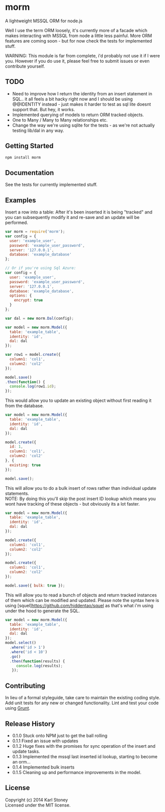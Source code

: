 # morm
A lightweight MSSQL ORM for node.js

Well I use the term ORM loosely, it's currently more of a facade which makes interacting with MSSQL from node a little less painful.  More ORM features are coming soon - but for now check the tests for implemented stuff.

WARNING: This module is far from complete, i'd probably not use it if I were you.  However if you do use it, please feel free to submit issues or even contribute yourself.

## TODO
 - Need to improve how I return the identity from an insert statement in SQL.. it all feels a bit hacky right now and I should be using @@IDENTITY instead - just makes it harder to test as sql lite doesnt support that.  But hey, it works.
 - Implemented querying of models to return ORM tracked objects.
 - One to Many / Many to Many relationships etc.
 - Change the way we're using sqlite for the tests - as we're not actually testing lib/dal in any way.

## Getting Started
```javascript
npm install morm
```

## Documentation
See the tests for currently implemented stuff.

## Examples
Insert a row into a table:
After it's been inserted it is being "tracked" and you can subsequently modify it and re-save and an update will be performed.
```javascript
var morm = require('morm');
var config = {
  user: 'example_user',
  password: 'example_user_password',
  server: '127.0.0.1',
  database: 'example_database'
};

// Or if you're using Sql Azure:
var config = {
  user: 'example_user',
  password: 'example_user_password',
  server: '127.0.0.1',
  database: 'example_database',
  options: {
    encrypt: true
  }
};

var dal = new morm.Dal(config);

var model = new morm.Model({
  table: 'example_table',
  identity: 'id',
  dal: dal
});

var row1 = model.create({
  column1: 'col1',
  column2: 'col2'
});

model.save()
.then(function() {
  console.log(row1.id);
});
```

This would allow you to update an existing object without first reading it from the database.
```javascript
var model = new morm.Model({
  table: 'example_table',
  identity: 'id',
  dal: dal
});

model.create({
  id: 1,
  column1: 'col1',
  column2: 'col2'
}, {
  existing: true
});

model.save();
```

This will allow you to do a bulk insert of rows rather than individual update statements.  
NOTE: By doing this you'll skip the post insert ID lookup which means you wont have tracking of these objects - but obviously its a lot faster.
```javascript
var model = new morm.Model({
  table: 'example_table',
  identity: 'id',
  dal: dal
});

model.create({
  column1: 'col1',
  column2: 'col2'
});

model.create({
  column1: 'col1',
  column2: 'col2'
});

model.save({ bulk: true });
```

This will allow you to read a bunch of objects and return tracked instances of them which can be modified and updated.  Please note the syntax here is using [squel]https://github.com/hiddentao/squel as that's what i'm using under the hood to generate the SQL.
```javascript
var model = new morm.Model({
  table: 'example_table',
  identity: 'id',
  dal: dal
});
model.select()
  .where('id > 1')
  .where('id < 10')
  .go()
  .then(function(results) {
     console.log(results);
   });
```

## Contributing
In lieu of a formal styleguide, take care to maintain the existing coding style. Add unit tests for any new or changed functionality. Lint and test your code using [Grunt](http://gruntjs.com/).

## Release History
 - 0.1.0 Stuck onto NPM just to get the ball rolling
 - 0.1.1 Fixed an issue with updates
 - 0.1.2 Huge fixes with the promises for sync operation of the insert and update tasks.
 - 0.1.3 Implemented the mssql last inserted id lookup, starting to become an orm...
 - 0.1.4 Implemented bulk inserts
 - 0.1.5 Cleaning up and performance improvements in the model.

## License
Copyright (c) 2014 Karl Stoney  
Licensed under the MIT license.
